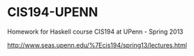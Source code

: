 # CIS194-UPENN

Homework for Haskell course CIS194 at UPenn - Spring 2013

http://www.seas.upenn.edu/%7Ecis194/spring13/lectures.html
